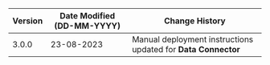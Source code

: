 | **Version** | **Date Modified (DD-MM-YYYY)** | **Change History**                                                 |
|-------------|--------------------------------|--------------------------------------------------------------------|
| 3.0.0       | 23-08-2023                     | Manual deployment instructions updated for **Data Connector**		|  
                                                                                                                 
